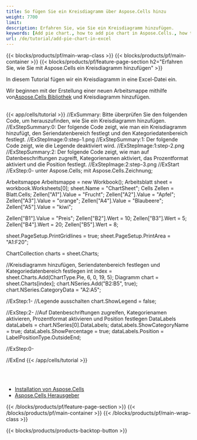 ```yaml
---
title: So fügen Sie ein Kreisdiagramm über Aspose.Cells hinzu
weight: 7700
limit:
description: Erfahren Sie, wie Sie ein Kreisdiagramm hinzufügen.
keywords: [Add pie chart., how to add pie chart in Aspose.Cells., how to add pie chart using Aspose.Cells]
url: /de/tutorial/add-pie-chart-in-excel
---
```

{{< blocks/products/pf/main-wrap-class >}}
{{< blocks/products/pf/main-container >}}
{{< blocks/products/pf/feature-page-section h2="Erfahren Sie, wie Sie mit Aspose.Cells ein Kreisdiagramm hinzufügen" >}}

<p>
In diesem Tutorial fügen wir ein Kreisdiagramm in eine Excel-Datei ein.
</p>

<p>
 Wir beginnen mit der Erstellung einer neuen Arbeitsmappe mithilfe von<a href="https://www.nuget.org/packages/Aspose.Cells">Aspose.Cells Bibliothek</a> und Kreisdiagramm hinzufügen.
</p>

<br />
{{< app/cells/tutorial >}}
//ExSummary: Bitte überprüfen Sie den folgenden Code, um herauszufinden, wie Sie ein Kreisdiagramm hinzufügen.
//ExStepSummary:0: Der folgende Code zeigt, wie man ein Kreisdiagramm hinzufügt, den Seriendatenbereich festlegt und den Kategoriedatenbereich festlegt.
//ExStepImage:0:step-1.png
//ExStepSummary:1: Der folgende Code zeigt, wie die Legende deaktiviert wird.
//ExStepImage:1:step-2.png
//ExStepSummary:2: Der folgende Code zeigt, wie man auf Datenbeschriftungen zugreift, Kategorienamen aktiviert, das Prozentformat aktiviert und die Position festlegt.
//ExStepImage:2:step-3.png
//ExStart
//ExStep:0-
unter Aspose.Cells;
mit Aspose.Cells.Zeichnung;

Arbeitsmappe Arbeitsmappe = new Workbook();
Arbeitsblatt sheet = workbook.Worksheets[0];
sheet.Name = "ChartSheet";
Cells Zellen = Blatt.Cells;
Zellen["A1"].Value = "Frucht";
Zellen["A2"].Value = "Apfel";
Zellen["A3"].Value = "orange";
Zellen["A4"].Value = "Blaubeere";
Zellen["A5"].Value = "kiwi";

Zellen["B1"].Value = "Preis";
Zellen["B2"].Wert = 10;
Zellen["B3"].Wert = 5;
Zellen["B4"].Wert = 20;
Zellen["B5"].Wert = 8;

sheet.PageSetup.PrintGridlines = true;
sheet.PageSetup.PrintArea = "A1:F20";

ChartCollection charts = sheet.Charts;

//Kreisdiagramm hinzufügen, Seriendatenbereich festlegen und Kategoriedatenbereich festlegen
int index = sheet.Charts.Add(ChartType.Pie, 6, 0, 19, 5);
Diagramm chart = sheet.Charts[index];
chart.NSeries.Add("B2:B5", true);
chart.NSeries.CategoryData = "A2:A5";

//ExStep:1-
//Legende ausschalten
chart.ShowLegend = false;

//ExStep:2-
//Auf Datenbeschriftungen zugreifen, Kategorienamen aktivieren, Prozentformat aktivieren und Position festlegen
DataLabels dataLabels = chart.NSeries[0].DataLabels;
dataLabels.ShowCategoryName = true;
dataLabels.ShowPercentage = true;
dataLabels.Position = LabelPositionType.OutsideEnd;

//ExStep:0-

//ExEnd
{{< /app/cells/tutorial >}}
<br />

<br />
<br />
<div class="code-sample">
    <ul class="link-list">
        <li class="link-item"><a href="https://docs.aspose.com/cells/net/installation/">Installation von Aspose.Cells</a></li>
        <li class="link-item"><a href="https://products.aspose.app/cells/editor/">Aspose.Cells Herausgeber</a></li>
    </ul>
</div>

{{< /blocks/products/pf/feature-page-section >}}
{{< /blocks/products/pf/main-container >}}
{{< /blocks/products/pf/main-wrap-class >}}

{{< blocks/products/products-backtop-button >}}